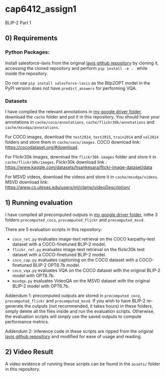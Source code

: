# cap6412_assign1
BLIP-2 Part 1

## 0) Requirements

### Python Packages:

Install salesforce-lavis from the original [lavis github repository](https://github.com/salesforce/LAVIS) by cloning it, accessing the cloned repository and perform `pip install -e . ` while inside the repository.

Do not use `pip install salesforce-lavis` as the Blip2OPT model in the PyPI version does not have `predict_answers` for performing VQA.

### Datasets
I have compiled the relevant annotations in [my google driver folder](https://drive.google.com/drive/folders/1lqkK8N5fs0ytKnMetfVOs0v-3tMgESga?usp=sharing), download the `cache` folder and put it in this repository. You should have your annotations in `cache/coco/annotations`, `cache/flickr30k/annotations` and `cache/msvdqa/annotations`.

For COCO images, download the `test2014`, `test2015`, `train2014` and `val2014` folders and store them in `cache/coco/images`. COCO download link: https://cocodataset.org/#download.

For Flickr30k images, download the `flickr30k-images` folder and store it in `cache/flickr30k/images`. Flickr30k download link : https://www.kaggle.com/datasets/hsankesara/flickr-image-dataset/data

For MSVD videos, download the videos and store it in `cache/msvdqa/videos`. MSVD download link: https://www.cs.utexas.edu/users/ml/clamp/videoDescription/

## 1) Running evaluation
I have compiled all precomputed outputs in [my google driver folder](https://drive.google.com/drive/folders/1lqkK8N5fs0ytKnMetfVOs0v-3tMgESga?usp=sharing), inthe 3 folders `precomputed_coco`, `precomputed_flickr` and `precomputed_msvd`. 

There are 5 evaluation scripts in this repository:

- `coco_ret.py` evaluates image-text retrieval on the COCO karpathy-test dataset with a COCO-finetuned BLIP-2 model.
- `flickr_ret.py` evaluates image-text retrieval on the flickr30k test dataset with a COCO-finetuned BLIP-2 model.
- `coco_cap.py` evaluates captioning on the COCO dataset with a COCO-finetuned BLIP-2 OPT6.7b model.
- `coco_vqa.py` evaluates VQA on the COCO dataset with the original BLIP-2 model with OPT6.7b.
- `msvdqa.py` evaluates VideoQA on the MSVD dataset with the original BLIP-2 model with OPT6.7b.

Addendum 1: precomputed outputs are stored in `precomputed_coco`, `precomputed_flickr` and `precomputed_msvd`. If you wish to have BLIP-2 re-generate the outputs (not recommended, it takes hours) in these folders, simply delete all the files inside and run the evaluation scripts. Otherwise, the evaluation scripts will simply use the saved outputs to compute performance metrics.

Addendum 2: inference code in these scripts are ripped from the original [lavis github repository](hhttps://github.com/salesforce/LAVIS) and modified for ease of usage and reading.

## 2) Video Result
A video evidence of running these scripts can be found in the `assets/` folder in this repository.
